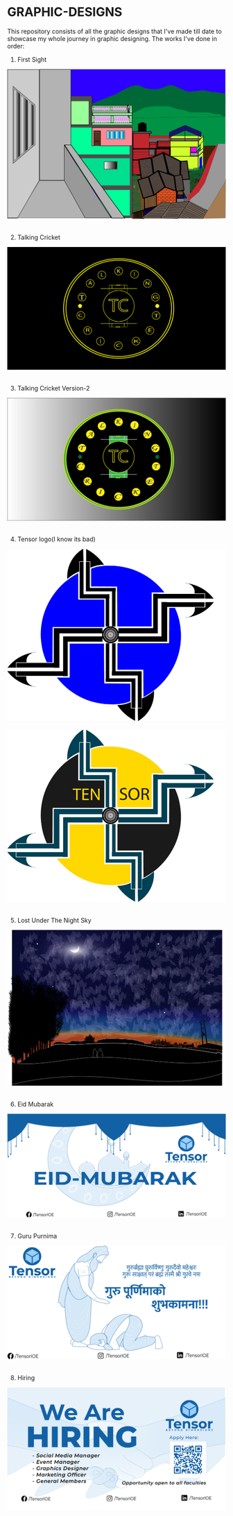 # GRAPHIC-DESIGNS
This repository  consists of all the graphic designs that I've made till date to showcase my whole journey in graphic designing. The works I've done in order:

1) First Sight
<div><img text-align="centre" src="FIRST SIGHT.jpg"></div><br>

2) Talking Cricket
<div><img text-align="centre" src="TALKING CRICKET.jpg"></div><br>

3) Talking Cricket Version-2
<div><img text-align="centre" src="TALKING CRICKET v2.jpg"></div><br>

4) Tensor logo(I know its bad)
<div><img text-align="centre" src="TENSOR2.0.jpg"></div><br>
<div><img text-align="centre" src="TENSOR2.1.jpg"></div><br>

5) Lost Under The Night Sky
<div><img text-align="centre" src="LUTNS.png"></div><br>

6) Eid Mubarak
<div><img text-align="centre" src="Eid-Mubarak.png"></div><br>

7) Guru Purnima
<div><img text-align="centre" src="GuruPurnima.png"></div><br>

8) Hiring
<div><img text-align="centre" src="WeAreHiring(3).png"></div><br>




